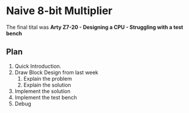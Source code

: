 # Naive 8-bit Multiplier

The final tital was **Arty Z7-20 - Designing a CPU - Struggling with a test bench**

## Plan

1. Quick Introduction.
1. Draw Block Design from last week
   1. Explain the problem
   1. Explain the solution
1. Implement the solution
1. Implement the test bench
1. Debug
